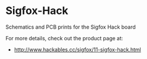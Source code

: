 # Sigfox-Hack
Schematics and PCB prints for the Sigfox Hack board

For more details, check out the product page at:

  * http://www.hackables.cc/sigfox/11-sigfox-hack.html
